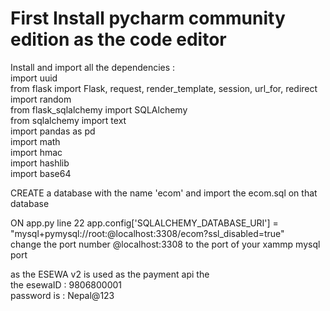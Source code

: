 <h1>First Install pycharm community edition as the code editor </h1>

Install and import  all the dependencies : <br>
import uuid<br>
from flask import Flask, request, render_template, session, url_for, redirect<br>
import random<br>
from flask_sqlalchemy import SQLAlchemy<br>
from sqlalchemy import text<br>
import pandas as pd<br>
import math<br>
import hmac<br>
import hashlib<br>
import base64<br>

CREATE a database with the name 'ecom' and import the ecom.sql on that database <br>

ON app.py line 22  app.config['SQLALCHEMY_DATABASE_URI'] = "mysql+pymysql://root:@localhost:3308/ecom?ssl_disabled=true"<br>
change the port number @localhost:3308 to the port of your xammp mysql port 

as the ESEWA v2 is used as the payment api the <br>
the esewaID : 9806800001<br>
password is : Nepal@123
